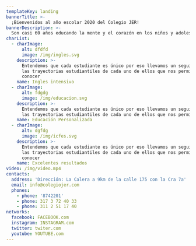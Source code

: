 ```yaml
---
templateKey: landing
bannerTitle: >-
  ¡Bienvenidos al año escolar 2020 del Colegio JER!
bannerDescription: >-
  Son casi 60 años educando la mente y el corazón en los niños y adolescentes de nuestra institución.
charList:
  - charImage:
      alt: dfdfd
      image: /img/ingles.svg
    description: >-
      Entendemos que cada estudiante es único por eso llevamos un seguimiento de
      las trayectorias estudiantiles de cada uno de ellos que nos permitan
      conocer
    name: Ingles intensivo
  - charImage:
      alt: fdgdg
      image: /img/educacion.svg
    description: >-
      Entendemos que cada estudiante es único por eso llevamos un seguimiento de
      las trayectorias estudiantiles de cada uno de ellos que nos permitan cono
    name: Educación Personalizada
  - charImage:
      alt: dgfdg
      image: /img/icfes.svg
    description: >-
      Entendemos que cada estudiante es único por eso llevamos un seguimiento de
      las trayectorias estudiantiles de cada uno de ellos que nos permitan
      conocer
    name: Excelentes resultados
video: /img/video.mp4
contacts:
  address: 'Dirección: La Calera a 9km de la calle 175 con la Cra 7a'
  email: info@colegiojer.com
  phones:
    - phone: '8742201'
    - phone: 317 3 72 40 33
    - phone: 311 2 51 17 40
networks:
  facebook: FACEBOOK.com
  instagram: INSTAGRAM.com
  twitter: twiter.com
  youtube: YOUTUBE.com
---
```



